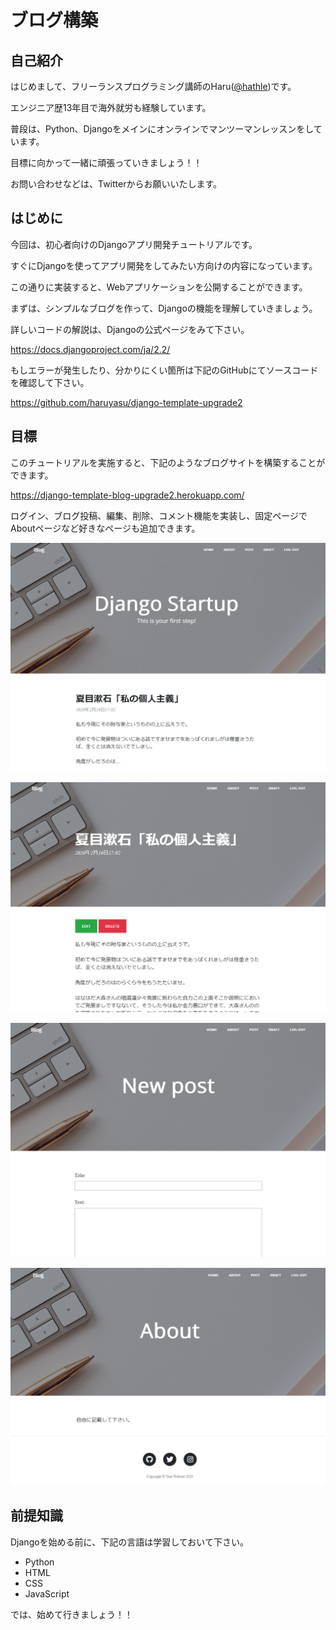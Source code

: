 # ブログ構築

## 自己紹介

はじめまして、フリーランスプログラミング講師のHaru([@hathle](https://twitter.com/hathle))です。

エンジニア歴13年目で海外就労も経験しています。

普段は、Python、Djangoをメインにオンラインでマンツーマンレッスンをしています。

目標に向かって一緒に頑張っていきましょう！！

お問い合わせなどは、Twitterからお願いいたします。

## はじめに

今回は、初心者向けのDjangoアプリ開発チュートリアルです。

すぐにDjangoを使ってアプリ開発をしてみたい方向けの内容になっています。

この通りに実装すると、Webアプリケーションを公開することができます。

まずは、シンプルなブログを作って、Djangoの機能を理解していきましょう。

詳しいコードの解説は、Djangoの公式ページをみて下さい。

https://docs.djangoproject.com/ja/2.2/

もしエラーが発生したり、分かりにくい箇所は下記のGitHubにてソースコードを確認して下さい。

https://github.com/haruyasu/django-template-upgrade2

## 目標

このチュートリアルを実施すると、下記のようなブログサイトを構築することができます。

https://django-template-blog-upgrade2.herokuapp.com/

ログイン、ブログ投稿、編集、削除、コメント機能を実装し、固定ページでAboutページなど好きなページも追加できます。

![Finish](/img/finish1.png)

![Finish](/img/finish2.png)

![Finish](/img/finish3.png)

![Finish](/img/finish4.png)

## 前提知識

Djangoを始める前に、下記の言語は学習しておいて下さい。

* Python
* HTML
* CSS
* JavaScript

では、始めて行きましょう！！

